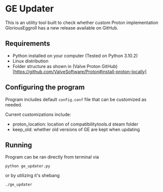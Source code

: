 # GE Updater

This is an utility tool built to check whether custom Proton implementation GloriousEggroll has a new release available on GitHub.

## Requirements

- Python installed on your computer (Tested on Python 3.10.2)
- Linux distribution
- Folder structure as shown in (Valve Proton GitHub)[https://github.com/ValveSoftware/Proton#install-proton-locally]

## Configuring the program

Program includes default `config.conf` file that can be customized as needed. 

Current customizations include:
- proton_location: location of compatibilitytools.d steam folder
- keep_old: whether old versions of GE are kept when updating

## Running

Program can be ran directly from terminal via 

`python ge_updater.py`

or by utilizing it's shebang

`./ge_updater`